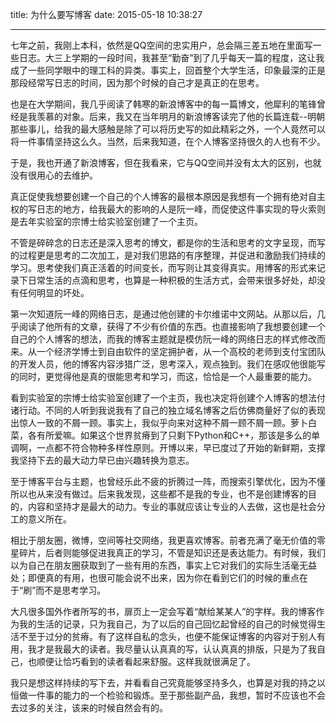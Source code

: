 title: 为什么要写博客
date: 2015-05-18 10:38:27


---

 
七年之前，我刚上本科，依然是QQ空间的忠实用户，总会隔三差五地在里面写一些日志。大三上学期的一段时间，我甚至“勤奋”到了几乎每天一篇的程度，这让我成了一些同学眼中的理工科的异类。事实上，回首整个大学生活，印象最深的正是那段经常写日志的时间，因为那个时候的自己才是真正的在思考。


也是在大学期间，我几乎阅读了韩寒的新浪博客中的每一篇博文，他犀利的笔锋曾经是我羡慕的对象。后来，我又在当年明月的新浪博客读完了他的长篇连载--明朝那些事儿，给我的最大感触是除了可以将历史写的如此精彩之外，一个人竟然可以将一件事情坚持这么久。当然，后来我知道，在个人博客坚持很久的人也有不少。

于是，我也开通了新浪博客，但在我看来，它与QQ空间并没有太大的区别，也就没有很用心的去维护。

真正促使我想要创建一个自己的个人博客的最根本原因是我想有一个拥有绝对自主权的写日志的地方，给我最大的影响的人是阮一峰，而促使这件事实现的导火索则是去年实验室的宗博士给实验室创建了一个主页。

不管是碎碎念的日志还是深入思考的博文，都是你的生活和思考的文字呈现，而写的过程更是思考的二次加工，是对我们思路的有序整理，并促进和激励我们持续的学习。思考使我们真正活着的时间变长，而写则让其变得真实。用博客的形式来记录下日常生活的点滴和思考，也算是一种积极的生活方式，会带来很多好处，却没有任何明显的坏处。

第一次知道阮一峰的网络日志，是通过他创建的卡尔维诺中文网站。从那以后，几乎阅读了他所有的文章，获得了不少有价值的东西。也直接影响了我想要创建一个自己的个人博客的想法，而我的博客主题就是模仿阮一峰的网络日志的样式修改而来。从一个经济学博士到自由软件的坚定拥护者，从一个高校的老师到支付宝团队的开发人员，他的博客内容涉猎广泛，思考深入，观点独到。我们在感叹他很能写的同时，更觉得他是真的很能思考和学习，而这，恰恰是一个人最重要的能力。

看到实验室的宗博士给实验室创建了一个主页，我也决定将创建个人博客的想法付诸行动。不同的人听到我说我有了自己的独立域名博客之后仿佛商量好了似的表现出惊人一致的不屑一顾。事实上，我似乎向来对这种不屑一顾不屑一顾。萝卜白菜，各有所爱嘛。如果这个世界贫瘠到了只剩下Python和C++，那该是多么的单调啊，一点都不符合物种多样性原则。开博以来，早已度过了开始的新鲜期，支撑我坚持下去的最大动力早已由兴趣转换为意志。

至于博客平台与主题，也曾经乐此不疲的折腾过一阵，而搜索引擎优化，因为不懂所以也从来没有做过。后来我发现，这些都不是我的专业，也不是创建博客的目的，内容和坚持才是最大的动力。专业的事就应该让专业的人去做，这也是社会分工的意义所在。

相比于朋友圈，微博，空间等社交网络，我更喜欢博客。前者充满了毫无价值的零星碎片，后者则能够促进我真正的学习，不管是知识还是表达能力。有时候，我们以为自己在朋友圈获取到了一些有用的东西，事实上它对我们的实际生活毫无益处；即便真的有用，也很可能会说不出来，因为你在看到它们的时候的重点在于“刷”而不是思考学习。

大凡很多国外作者所写的书，扉页上一定会写着“献给某某人”的字样。我的博客作为我的生活的记录，只为我自己，为了以后的自己回忆起曾经的自己的时候觉得生活不至于过分的贫瘠。有了这样自私的念头，也便不能保证博客的内容对于别人有用，我才是我最大的读者。我尽量认认真真的写，认认真真的排版，只是为了我自己，也顺便让恰巧看到的读者看起来舒服。这样我就很满足了。

我只是想这样持续的写下去，并看看自己究竟能够坚持多久，也算是对我的持之以恒做一件事的能力的一个检验和锻炼。至于那些副产品，我想，暂时不应该也不会去过多的关注，该来的时候自然会有的。




